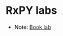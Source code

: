 # RxPY labs

* Note: [Book lab](https://github.com/PacktPublishing/Hands-On-Reactive-Programming-with-Python)